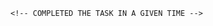 <!-- LaslesVPN -->
<!-- LaslesVPN -->
<!-- LaslesVPN -->
    <!-- COMPLETED THE TASK IN A GIVEN TIME -->